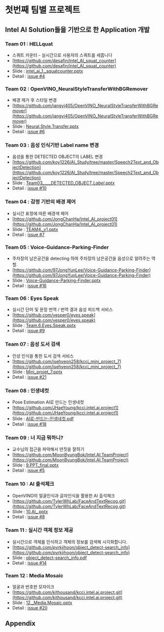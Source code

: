# 첫번째 팀별 프로젝트

## Intel AI Solution들을 기반으로 한 Application 개발

### Team 01 : HELLquat

* 스쿼트 카운터 - 실시간으로 사용자의 스쿼트를 세줍니다
* [https://github.com/desafin/intel_AI_squat_counter](https://github.com/desafin/intel_AI_squat_counter)
* Slide : [intel_ai_1._squatcounter.pptx](https://github.com/mokiya/kcci.intel.ai.project/files/11999181/intel_ai_1._squatcounter.pptx)
* Detail : [issue #4](https://github.com/mokiya/kcci.intel.ai.project/issues/4)

### Team 02 : OpenVINO_NeuralStyleTransferWithBGRemover

* 배경 제거 후 스타일 변경
* [https://github.com/jangyj405/OpenVINO_NeuralStyleTransferWithBGRemover](https://github.com/jangyj405/OpenVINO_NeuralStyleTransferWithBGRemover)
* Slide : [Neural.Style.Transfer.pptx](https://github.com/mokiya/kcci.intel.ai.project/files/11998800/Neural.Style.Transfer.pptx)
* Detail : [issue #6](https://github.com/mokiya/kcci.intel.ai.project/issues/6)

### Team 03 : 음성 인식기반 Label name 변경

* 음성을 통한 DETECTED OBJECT의 LABEL 변경
* [https://github.com/koy1226/AI_Study/tree/master/Speech2Text_and_ObjectDetection](https://github.com/koy1226/AI_Study/tree/master/Speech2Text_and_ObjectDetection)
* Slide : [Team03_._._DETECTED_OBJECT._Label_.pptx](https://github.com/mokiya/kcci.intel.ai.project/files/11999179/Team03_._._DETECTED_OBJECT._Label_.pptx)
* Detail : [issue #10](https://github.com/mokiya/kcci.intel.ai.project/issues/10)

### Team 04 : 감정 기반의 배경 제어

* 실시간 표정에 따른 배경색 제어
* [https://github.com/JongChanHa/Intel_AI_project01](https://github.com/JongChanHa/Intel_AI_project01)
* Slide : [TEAM4._v1.pptx](https://github.com/mokiya/kcci.intel.ai.project/files/11998740/TEAM4._v1.pptx)
* Detail : [issue #7](https://github.com/mokiya/kcci.intel.ai.project/issues/7)

### Team 05 : Voice-Guidance-Parking-Finder

* 주차장의 남은공간을 detecting 하여 주차장의 남은공간을 음성으로 알려주는 역할.
* [https://github.com/97JongYunLee/Voice-Guidance-Parking-Finder](https://github.com/97JongYunLee/Voice-Guidance-Parking-Finder)
* Slide : [Voice-Guidance-Parking-Finder.pptx](https://github.com/mokiya/kcci.intel.ai.project/files/11998990/Voice-Guidance-Parking-Finder.pptx)
* Detail : [issue #16](https://github.com/mokiya/kcci.intel.ai.project/issues/16)

### Team 06 : Eyes Speak

* 실시간 단어 및 문장 번역 / 번역 결과 음성 피드백 서비스
* [https://github.com/vesper0/eyes.speak](https://github.com/vesper0/eyes.speak)
* Slide : [Team.6.Eyes.Speak.pptx](https://github.com/mokiya/kcci.intel.ai.project/files/11998744/Team.6.Eyes.Speak.pptx)
* Detail : [issue #9](https://github.com/mokiya/kcci.intel.ai.project/issues/9)

### Team 07 : 음성 도서 검색

* 인성 인식을 통한 도서 검색 서비스
* [https://github.com/isehyeon258/kcci_mini_project_7](https://github.com/isehyeon258/kcci_mini_project_7)
* Slide : [Mini_projet_7.pptx](https://github.com/mokiya/kcci.intel.ai.project/files/11999163/Mini_projet_7.pptx)
* Detail : [issue #21](https://github.com/mokiya/kcci.intel.ai.project/issues/21)

### Team 08 : 인생네컷

* Pose Estimation AI로 만드는 인생네컷
* [https://github.com/JHaeYoung/kcci.intel.ai.project1](https://github.com/JHaeYoung/kcci.intel.ai.project1)
* Slide : [AI로-만드는-인생네컷.pdf](https://github.com/mokiya/kcci.intel.ai.project/files/12000114/AI.-.-.pdf)
* Detail : [issue #18](https://github.com/mokiya/kcci.intel.ai.project/issues/18)

### Team 09 : 너 지금 뭐하니?

* 교수님의 접근을 파악해서 딴짓을 잘하기
* [https://github.com/MoonByungBok/Intel.AI.TeamProject](https://github.com/MoonByungBok/Intel.AI.TeamProject)
* Slide : [9.PPT_final.pptx](https://github.com/mokiya/kcci.intel.ai.project/files/11998738/9.PPT_final.pptx)
* Detail : [issue #5](https://github.com/mokiya/kcci.intel.ai.project/issues/5)

### Team 10 : AI 출석체크

* OpenVINO의 얼굴인식과 글자인식을 활용한 AI 출석체크
* [https://github.com/TylerWhLab/FaceAndTextRecog.git](https://github.com/TylerWhLab/FaceAndTextRecog.git)
* Slide : [10.AI_.pptx](https://github.com/mokiya/kcci.intel.ai.project/files/11999182/10.AI_.pptx)
* Detail : [issue #8](https://github.com/mokiya/kcci.intel.ai.project/issues/8)

### Team 11 : 실시간 객체 정보 제공

* 실시간으로 객체를 인식하고 객체의 정보를 검색해 시각화합니다.
* [https://github.com/pvrkjihoon/object_detect-search_info](https://github.com/pvrkjihoon/object_detect-search_info)
* Slide : [object_detect-search_info.pdf](https://github.com/mokiya/kcci.intel.ai.project/files/11998997/object_detect-search_info.pdf)
* Detail : [issue #14](https://github.com/mokiya/kcci.intel.ai.project/issues/14)

### Team 12 : Media Mosaic

* 얼굴과 번호판 모자이크
* [https://github.com/kithousand/kcci.intel.ai.project.git](https://github.com/kithousand/kcci.intel.ai.project.git)
* Slide : [12._Media.Mosaic.pptx](https://github.com/mokiya/kcci.intel.ai.project/files/11998741/12._Media.Mosaic.pptx)
* Detail : [issue #20](https://github.com/mokiya/kcci.intel.ai.project/issues/20)

## Appendix
